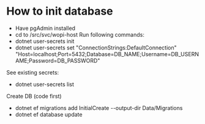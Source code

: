 # How to init database

- Have pgAdmin installed
- cd to /src/svc/wopi-host
Run following commands:
- dotnet user-secrets init 
- dotnet user-secrets set "ConnectionStrings:DefaultConnection" "Host=localhost;Port=5432;Database=DB_NAME;Username=DB_USERNAME;Password=DB_PASSWORD"

See existing secrets:
- dotnet user-secrets list

Create DB (code first)
- dotnet ef migrations add InitialCreate --output-dir Data/Migrations
- dotnet ef database update